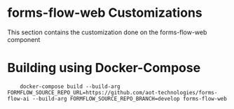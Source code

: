 # forms-flow-web Customizations
This section contains the customization done on the forms-flow-web component
# Building using Docker-Compose
```cd /forms-flow-web
    docker-compose build --build-arg FORMFLOW_SOURCE_REPO_URL=https://github.com/aot-technologies/forms-flow-ai --build-arg FORMFLOW_SOURCE_REPO_BRANCH=develop forms-flow-web
```
